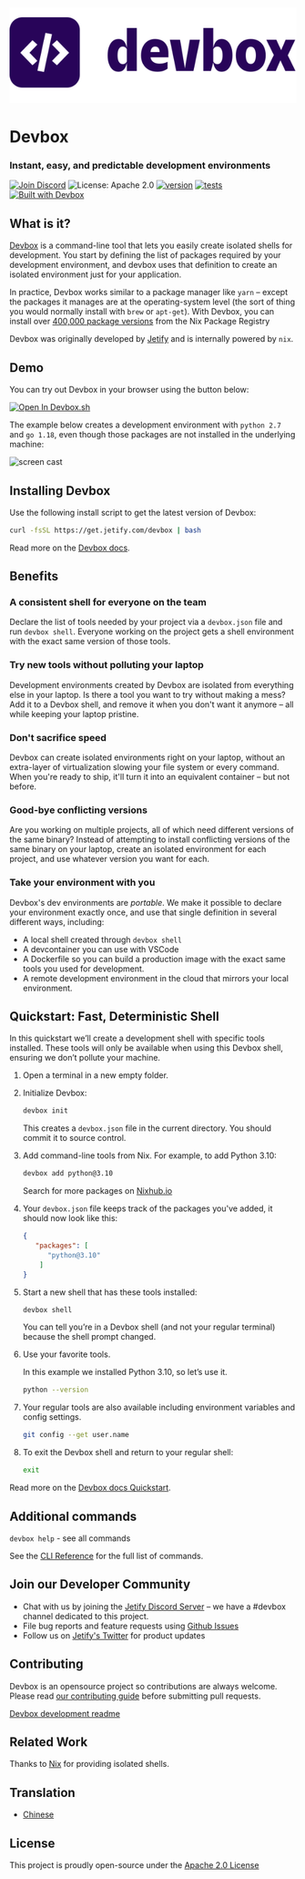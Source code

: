 <picture>
 <source media="(prefers-color-scheme: dark)" srcset="docs/app/static/img/devbox_logo_dark.svg">
 <source media="(prefers-color-scheme: light)" srcset="docs/app/static/img/devbox_logo_light.svg">
 <img alt="Devbox logo." src="docs/app/static/img/devbox_logo_light.svg">
</picture>

# Devbox

### Instant, easy, and predictable development environments

[![Join Discord](https://img.shields.io/discord/903306922852245526?color=7389D8&label=discord&logo=discord&logoColor=ffffff)](https://discord.gg/agbskCJXk2) ![License: Apache 2.0](https://img.shields.io/github/license/jetify-com/devbox) [![version](https://img.shields.io/github/v/release/jetify-com/devbox?color=green&label=version&sort=semver)](https://github.com/jetify-com/devbox/releases) [![tests](https://github.com/jetify-com/devbox/actions/workflows/cli-post-release.yml/badge.svg)](https://github.com/jetify-com/devbox/actions/workflows/cli-release.yml?branch=main) [![Built with Devbox](https://www.jetify.com/img/devbox/shield_galaxy.svg)](https://www.jetify.com/devbox/docs/contributor-quickstart/)

## What is it?

[Devbox](https://www.jetify.com/devbox/) is a command-line tool that lets you easily create isolated shells for development. You start by defining the list of packages required by your development environment, and devbox uses that definition to create an isolated environment just for your application.

In practice, Devbox works similar to a package manager like `yarn` – except the packages it manages are at the operating-system level (the sort of thing you would normally install with `brew` or `apt-get`). With Devbox, you can install over [400,000 package versions](https://www.nixhub.io) from the Nix Package Registry

Devbox was originally developed by [Jetify](https://www.jetify.com) and is internally powered by `nix`. 

## Demo

You can try out Devbox in your browser using the button below:

[![Open In Devbox.sh](https://www.jetify.com/img/devbox/open-in-devbox.svg)](https://devbox.sh/new)

The example below creates a development environment with `python 2.7` and `go 1.18`, even though those packages are not installed in the underlying machine:

![screen cast](https://user-images.githubusercontent.com/279789/186491771-6b910175-18ec-4c65-92b0-ed1a91bb15ed.svg)

## Installing Devbox

Use the following install script to get the latest version of Devbox:

```sh
curl -fsSL https://get.jetify.com/devbox | bash
```

Read more on the [Devbox docs](https://www.jetify.com/devbox/docs/installing_devbox/).

## Benefits

### A consistent shell for everyone on the team

Declare the list of tools needed by your project via a `devbox.json` file and run `devbox shell`. Everyone working on the project gets a shell environment with the exact same version of those tools.

### Try new tools without polluting your laptop

Development environments created by Devbox are isolated from everything else in your laptop. Is there a tool you want to try without making a mess? Add it to a Devbox shell, and remove it when you don't want it anymore – all while keeping your laptop pristine.

### Don't sacrifice speed

Devbox can create isolated environments right on your laptop, without an extra-layer of virtualization slowing your file system or every command. When you're ready to ship, it'll turn it into an equivalent container – but not before.

### Good-bye conflicting versions

Are you working on multiple projects, all of which need different versions of the same binary? Instead of attempting to install conflicting versions of the same binary on your laptop, create an isolated environment for each project, and use whatever version you want for each.

### Take your environment with you

Devbox's dev environments are _portable_. We make it possible to declare your
environment exactly once, and use that single definition in several different ways, including:

+ A local shell created through `devbox shell`
+ A devcontainer you can use with VSCode
+ A Dockerfile so you can build a production image with the exact same tools you
  used for development.
+ A remote development environment in the cloud that mirrors your local environment.

## Quickstart: Fast, Deterministic Shell

In this quickstart we’ll create a development shell with specific tools installed. These tools will only be available when using this Devbox shell, ensuring we don’t pollute your machine.

1. Open a terminal in a new empty folder.

2. Initialize Devbox:

   ```bash
   devbox init
   ```

   This creates a `devbox.json` file in the current directory. You should commit it to source control.

3. Add command-line tools from Nix. For example, to add Python 3.10:

   ```bash
   devbox add python@3.10
   ```

   Search for more packages on [Nixhub.io](https://www.nixhub.io)

4. Your `devbox.json` file keeps track of the packages you've added, it should now look like this:

   ```json
   {
      "packages": [
         "python@3.10"
       ]
   }
   ```

5. Start a new shell that has these tools installed:

   ```bash
   devbox shell
   ```

   You can tell you’re in a Devbox shell (and not your regular terminal) because the shell prompt changed.

6. Use your favorite tools.

   In this example we installed Python 3.10, so let’s use it.

   ```bash
   python --version
   ```

7. Your regular tools are also available including environment variables and config settings.

   ```bash
   git config --get user.name
   ```

8. To exit the Devbox shell and return to your regular shell:

   ```bash
   exit
   ```

Read more on the [Devbox docs Quickstart](https://www.jetify.com/devbox/docs/quickstart/).

## Additional commands

`devbox help` - see all commands

See the [CLI Reference](https://www.jetify.com/devbox/docs/cli_reference/devbox/) for the full list of commands.

## Join our Developer Community

+ Chat with us by joining the [Jetify Discord Server](https://discord.gg/jetify) – we have a #devbox channel dedicated to this project.
+ File bug reports and feature requests using [Github Issues](https://github.com/jetify-com/devbox/issues)
+ Follow us on [Jetify's Twitter](https://twitter.com/jetify_com) for product updates

## Contributing

Devbox is an opensource project so contributions are always welcome. Please read [our contributing guide](CONTRIBUTING.md) before submitting pull requests.

[Devbox development readme](devbox.md)

## Related Work

Thanks to [Nix](https://nixos.org/) for providing isolated shells.

## Translation

+ [Chinese](./docs/translation/README-zh-CN.md)

## License

This project is proudly open-source under the [Apache 2.0 License](https://github.com/jetify-com/devbox/blob/main/LICENSE)
